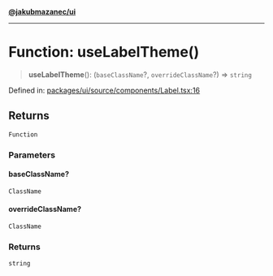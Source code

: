 [**@jakubmazanec/ui**](../README.md)

---

# Function: useLabelTheme()

> **useLabelTheme**(): (`baseClassName`?, `overrideClassName`?) => `string`

Defined in:
[packages/ui/source/components/Label.tsx:16](https://github.com/jakubmazanec/tools/blob/7c5f40d811171692b72a47160bc33d644201b16a/packages/ui/source/components/Label.tsx#L16)

## Returns

`Function`

### Parameters

#### baseClassName?

`ClassName`

#### overrideClassName?

`ClassName`

### Returns

`string`
